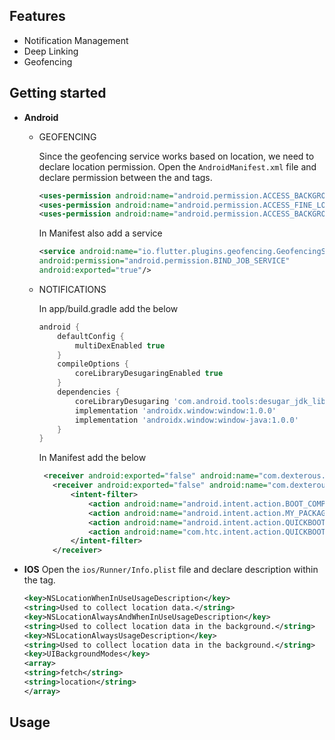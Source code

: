 ## Features

 - Notification Management
 - Deep Linking
 - Geofencing

## Getting started

 - **Android**
    
    - GEOFENCING
   
        Since the geofencing service works based on location, we need to declare location permission. 
        Open the ```AndroidManifest.xml``` file and declare permission between the <manifest> and <application> tags.
    
        ```xml
        <uses-permission android:name="android.permission.ACCESS_BACKGROUND_LOCATION" />
        <uses-permission android:name="android.permission.ACCESS_FINE_LOCATION" />
        <uses-permission android:name="android.permission.ACCESS_BACKGROUND_LOCATION" />
      ```
      
        In Manifest also add a service
        ```xml
        <service android:name="io.flutter.plugins.geofencing.GeofencingService"
        android:permission="android.permission.BIND_JOB_SERVICE"
        android:exported="true"/>
      ```

    - NOTIFICATIONS
   
        In app/build.gradle add the below
        ```groovy
        android {
            defaultConfig {
                multiDexEnabled true
            }
            compileOptions {
                coreLibraryDesugaringEnabled true
            }
            dependencies {
                coreLibraryDesugaring 'com.android.tools:desugar_jdk_libs:1.2.2'
                implementation 'androidx.window:window:1.0.0'
                implementation 'androidx.window:window-java:1.0.0'
            }
        }
        ```
        
        In Manifest add the below
         ```xml
          <receiver android:exported="false" android:name="com.dexterous.flutterlocalnotifications.ScheduledNotificationReceiver" />
            <receiver android:exported="false" android:name="com.dexterous.flutterlocalnotifications.ScheduledNotificationBootReceiver">
                <intent-filter>
                    <action android:name="android.intent.action.BOOT_COMPLETED"/>
                    <action android:name="android.intent.action.MY_PACKAGE_REPLACED"/>
                    <action android:name="android.intent.action.QUICKBOOT_POWERON" />
                    <action android:name="com.htc.intent.action.QUICKBOOT_POWERON"/>
                </intent-filter>
            </receiver>
         ```

- **IOS**
   Open the ```ios/Runner/Info.plist``` file and declare description within the <dict> tag.
        
    ```xml
    <key>NSLocationWhenInUseUsageDescription</key>
    <string>Used to collect location data.</string>
    <key>NSLocationAlwaysAndWhenInUseUsageDescription</key>
    <string>Used to collect location data in the background.</string>
    <key>NSLocationAlwaysUsageDescription</key>
    <string>Used to collect location data in the background.</string>
    <key>UIBackgroundModes</key>
    <array>
    <string>fetch</string>
    <string>location</string>
    </array>
  ```

## Usage

